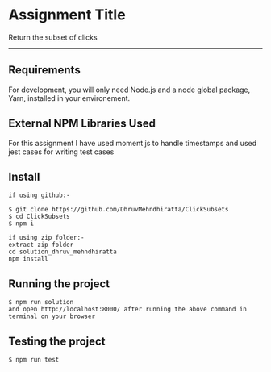 # Assignment Title

Return the subset of clicks

---
## Requirements

For development, you will only need Node.js and a node global package, Yarn, installed in your environement.


## External NPM Libraries Used
For this assignment I have used moment js to handle timestamps and used jest cases for writing test cases


## Install

    if using github:-

    $ git clone https://github.com/DhruvMehndhiratta/ClickSubsets
    $ cd ClickSubsets
    $ npm i 

    if using zip folder:-
    extract zip folder
    cd solution_dhruv_mehndhiratta
    npm install


## Running the project

    $ npm run solution 
    and open http://localhost:8000/ after running the above command in terminal on your browser 

## Testing the project

    $ npm run test 
  